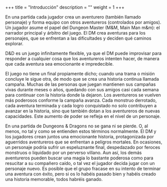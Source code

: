 +++
title = "Introducción"
description = ""
weight = 1
+++

En una partida cada jugador crea un aventurero (también llamado personaje) y forma equipo con otros aventureros (controlados por amigos). Un jugador asume el papel del Dungeon Master (M&M, Main Man m&m): el narrador principal y árbitro del juego. El DM crea aventuras para los personajes, que se enfrentan a las dificultades y deciden qué caminos explorar.

D&D es un juego infinitamente flexible, ya que el DM puede improvisar para responder a cualquier cosa que los aventureros intenten hacer, de manera que cada aventura sea emocionante e impredecible.

El juego no tiene un final propiamente dicho; cuando una trama o misión concluye le sigue otra, de modo que se crea una historia continua llamada campaña. Muchas de las personas que juegan mantienen sus campañas vivas durante meses o años, quedando con sus amigos casi cada semana para continuar con la historia donde la dejaron. Los aventureros se vuelven más poderosos conforme la campaña avanza. Cada monstruo derrotado, cada aventura terminada y cada logro conquistado no solo contribuyen a avanzar en la historia, sino que también dotan a los aventureros de nuevas capacidades. Este aumento de poder se refleja en el nivel de un personaje.

En una partida de Dungeons & Dragons no se gana ni se pierde. O, al menos, no tal y como se entienden estos términos normalmente. El DM y los jugadores crean juntos una emocionante historia, protagonizada por aguerridos aventureros que se enfrentan a peligros mortales. En ocasiones, un personaje podría sufrir un espeluznante final, despedazado por feroces monstruos o liquidado por un perverso villano. Aun así, los demás aventureros pueden buscar una magia lo bastante poderosa como para resucitar a su compañero caído, o tal vez el jugador decida jugar con un personaje nuevo. Es posible que el grupo fracase en su intento de terminar una aventura con éxito, pero si os lo habéis pasado bien y habéis creado una historia memorable, todos habréis ganado.
